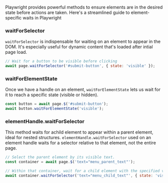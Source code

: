 Playwright provides powerful methods to ensure elements are in the desired state before actions are taken. Here's a streamlined guide to element-specific waits in Playwright

### waitForSelector

`waitForSelector` is indispensable for waiting on an element to appear in the DOM.
It's especially useful for dynamic content that's loaded after intial page load.

````javascript
// Wait for a button to be visible before clicking
await page.waitForSelector('#submit-button', { state: 'visible' });
````


### waitForElementState

Once we have a handle on an element, `waitForElementState` lets us wait for it to reach a specific state (visible or hidden).

````javascript
const button = await page.$('#submit-button');
await button.waitForElementState('visible');
````


### elementHandle.waitForSelector

This method waits for achild element to appear within a parent element, ideal for nested structures. `elementHandle.waitForSelector` used on an element handle waits for a selector relative to that element, not the entire page.

````javascript
// Select the parent element by its visible text.
const container = await page.$('text="menu_parent_text"');

// Within that container, wait for a child element with the specified visible text to be visible.
await container.waitForSelector('text="menu_child_text"', { state: 'visible' });
````

